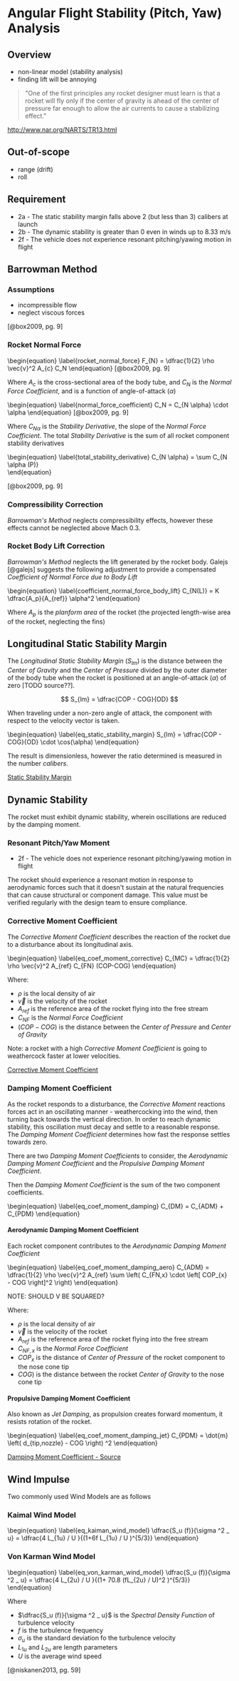 # Angular Flight Stability (Pitch, Yaw) Analysis

## Overview
- non-linear model (stability analysis)
 - finding lift will be annoying

> "One of the first principles any rocket designer must learn is that a rocket will fly only if the center of gravity is ahead of the center of pressure far enough to allow the air currents to cause a stabilizing effect."

http://www.nar.org/NARTS/TR13.html

## Out-of-scope

- range (drift)
- roll

## Requirement

- 2a - The static stability margin falls above 2 (but less than 3) calibers at launch
- 2b - The dynamic stability is greater than 0 even in winds up to 8.33 m/s
- 2f - The vehicle does not experience resonant pitching/yawing motion in flight

## Barrowman Method

### Assumptions

- incompressible flow
- neglect viscous forces

[@box2009, pg. 9]

### Rocket Normal Force

\begin{equation}
\label{rocket_normal_force}
F_{N} = \dfrac{1}{2} \rho \vec{v}^2 A_{c} C_N
\end{equation}
[@box2009, pg. 9]

Where $A_c$ is the cross-sectional area of the body tube, and $C_N$ is the *Normal Force Coefficient*, and is a function of angle-of-attack ($\alpha$)

\begin{equation}
\label{normal_force_coefficient}
C_N = C_{N \alpha} \cdot \alpha
\end{equation}
[@box2009, pg. 9]

Where $C_{N \alpha}$ is the *Stability Derivative*, the slope of the *Normal Force Coefficient*.
The total *Stability Derivative* is the sum of all rocket component stability derivatives

\begin{equation}
\label{total_stability_derivative}
C_{N \alpha} = \sum C_{N \alpha (P)}   
\end{equation}

[@box2009, pg. 9]

### Compressibility Correction

*Barrowman's Method* neglects compressibility effects, however these effects cannot be neglected above Mach 0.3.

### Rocket Body Lift Correction

*Barrowman's Method* neglects the lift generated by the rocket body. Galejs [@galejs] suggests the following adjustment to provide a compensated *Coefficient of Normal Force due to Body Lift*

\begin{equation}
\label{coefficient_normal_force_body_lift}
C_{N(L)} = K \dfrac{A_p}{A_{ref}} \alpha^2
\end{equation}

Where $A_p$ is the *planform area* of the rocket (the projected length-wise area of the rocket, neglecting the fins)


## Longitudinal Static Stability Margin

The *Longitudinal Static Stability Margin* ($S_{lm}$) is the distance between the *Center of Gravity* and the *Center of Pressure* divided by the outer diameter of the body tube when the rocket is positioned at an angle-of-attack ($\alpha$) of zero [TODO source??].

$$ S_{lm} = \dfrac{COP - COG}{OD} $$

When traveling under a non-zero angle of attack, the component with respect to the velocity vector is taken.

\begin{equation}
\label{eq_static_stability_margin}
S_{lm} = \dfrac{COP - COG}{OD} \cdot \cos(\alpha)
\end{equation}

The result is dimensionless, however the ratio determined is measured in the number *calibers*. 

[Static Stability Margin](https://www.apogeerockets.com/education/downloads/Newsletter133.pdf)

## Dynamic Stability

The rocket must exhibit dynamic stability, wherein oscillations are reduced by the damping moment.

### Resonant Pitch/Yaw Moment

- 2f - The vehicle does not experience resonant pitching/yawing motion in flight

The rocket should experience a resonant motion in response to aerodynamic forces such that it doesn't sustain at the natural frequencies that can cause structural or component damage. 
This value must be verified regularly with the design team to ensure compliance.

### Corrective Moment Coefficient

The *Corrective Moment Coefficient* describes the reaction of the rocket due to a disturbance about its longitudinal axis.

\begin{equation}
\label{eq_coef_moment_corrective}
C_{MC} = \dfrac{1}{2} \rho \vec{v}^2 A_{ref} C_{FN} (COP-COG)
\end{equation}

Where:

- $\rho$ is the local density of air
- $\vec{v}$ is the velocity of the rocket
- $A_{ref}$ is the reference area of the rocket flying into the free stream
- $C_{NF}$ is the *Normal Force Coefficient* 
- $(COP-COG)$ is the distance between the *Center of Pressure* and *Center of Gravity*

Note: a rocket with a high *Corrective Moment Coefficient* is going to weathercock faster at lower velocities.

[Corrective Moment Coefficient](https://www.apogeerockets.com/education/downloads/Newsletter193.pdf)

### Damping Moment Coefficient

As the rocket responds to a disturbance, the *Corrective Moment* reactions forces act in an oscillating manner - weathercocking into the wind, then turning back towards the vertical direction.
In order to reach dynamic stability, this oscillation must decay and settle to a reasonable response.
The *Damping Moment Coefficient* determines how fast the response settles towards zero.

There are two *Damping Moment Coefficients* to consider, the *Aerodynamic Damping Moment Coefficient* and the *Propulsive Damping Moment Coefficient*.

Then the *Damping Moment Coefficient* is the sum of the two component coefficients.

\begin{equation}
\label{eq_coef_moment_damping}
C_{DM} = C_{ADM} + C_{PDM}
\end{equation}

#### Aerodynamic Damping Moment Coefficient

Each rocket component contributes to the *Aerodynamic Damping Moment Coefficient*

\begin{equation}
\label{eq_coef_moment_damping_aero}
C_{ADM} = \dfrac{1}{2} \rho \vec{v}^2 A_{ref} \sum \left( C_{FN,x} \cdot \left[ COP_{x} - COG \right]^2  \right) 
\end{equation}

NOTE: SHOULD V BE SQUARED?

Where:

- $\rho$ is the local density of air
- $\vec{v}$ is the velocity of the rocket
- $A_{ref}$ is the reference area of the rocket flying into the free stream
- $C_{NF,x}$ is the *Normal Force Coefficient* 
- $COP_{x}$ is the distance of *Center of Pressure* of the rocket component to the nose cone tip
- $COG)$ is the distance between the rocket *Center of Gravity* to the nose cone tip

#### Propulsive Damping Moment Coefficient

Also known as *Jet Damping*, as propulsion creates forward momentum, it resists rotation of the rocket.

\begin{equation}
\label{eq_coef_moment_damping_jet}
C_{PDM} = \dot{m} \left( d_{tip,nozzle} - COG \right) ^2
\end{equation}

[Damping Moment Coefficient - Source](https://www.apogeerockets.com/education/downloads/Newsletter195.pdf)

## Wind Impulse

Two commonly used Wind Models are as follows

### Kaimal Wind Model

\begin{equation}
\label{eq_kaiman_wind_model}
\dfrac{S_u (f)}{\sigma ^2 _ u} = \dfrac{4 L_{1u} / U }{(1+6f L_{1u} / U )^{5/3}}
\end{equation}

### Von Karman Wind Model

\begin{equation}
\label{eq_von_karman_wind_model}
\dfrac{S_u (f)}{\sigma ^2 _ u} = \dfrac{4 L_{2u} / U }{(1+ 70.8 (fL_{2u} / U)^2 )^{5/3}}
\end{equation}

Where 

- $\dfrac{S_u (f)}{\sigma ^2 _ u}$ is the *Spectral Density Function* of turbulence velocity
- $f$ is the turbulence frequency
- $\sigma_u$ is the standard deviation fo the turbulence velocity
- $L_{1u}$ and $L_{2u}$ are length parameters
- *U* is the average wind speed

[@niskanen2013, pg. 59]

